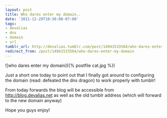 ```yaml
---
layout: post
title: Who dares enter my domain..
date: '2011-12-29T10:30:00-07:00'
tags:
- devalias
- dns
- domain
- url
tumblr_url: http://devalias.tumblr.com/post/14941533584/who-dares-enter-my-domain
redirect_from: /post/14941533584/who-dares-enter-my-domain
---
```

![who dares enter my domain]({% postfile cat.jpg %})

Just a short one today to point out that I finally got around to configuring the domain (read: defeated the dns dragon) to work properly with tumblr!

From today forwards the blog will be accessible from http://blog.devalias.net as well as the old tumblr address (which will forward to the new domain anyway)

Hope you guys enjoy!
